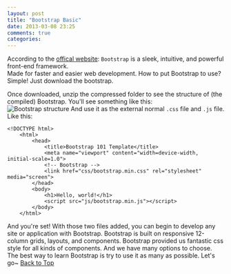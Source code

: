 ```yaml
---
layout: post
title: "Bootstrap Basic"
date: 2013-03-08 23:25
comments: true
categories: 
---
```


According to the [offical website](http://twitter.github.com/bootstrap/index.html): 
`Bootstrap` is a sleek, intuitive, and powerful front-end framework.        
Made for faster and easier web development.
How to put Bootstrap to use? Simple! Just download the bootstrap.  
<!--more-->
Once downloaded, unzip the compressed folder to see the structure of (the compiled) Bootstrap. You'll see something like this:  
![Bootstrap structure](/images/Bootstrap.png)
And use it as the external normal `.css` file and `.js` file. Like this:

```
<!DOCTYPE html>
	<html>
    	<head>
            <title>Bootstrap 101 Template</title>
            <meta name="viewport" content="width=device-width, initial-scale=1.0">
            <!-- Bootstrap -->
            <link href="css/bootstrap.min.css" rel="stylesheet" media="screen">
    	</head>
    	<body>
            <h1>Hello, world!</h1>
            <script src="js/bootstrap.min.js"></script>
    	</body>
	</html>
```

And you're set! With those two files added, you can begin to develop any site or application with Bootstrap.
Bootstrap is built on responsive 12-column grids, layouts, and components.
Bootstrap provided us fantastic css style for all kinds of components. And we have many options to choose.
The best way to learn Bootstrap is try to use it as many as possible. Let's go~
[Back to Top](http://www.yunnuy.com/blog/2013/03/08/bootstrap-basic/)

